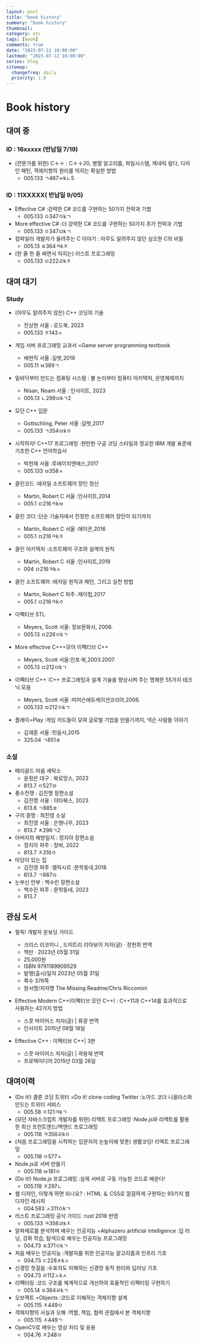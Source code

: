 ```yaml
---
layout: post
title: "book history"
summary: "book history"
thumbnail:
category: etc
tags: [book]
comments: true
date: "2023-07-12 10:00:00"
lastmod: "2023-07-12 10:00:00"
series: blog
sitemap:
  changefreq: daily
  priority: 1.0
---
```


# Book history

## 대여 중

### ID : 16xxxxx (반납일 7/19)
- (전문가를 위한) C＋＋ : C＋＋20, 병렬 알고리즘, 파일시스템, 제네릭 람다, 다자인 패턴, 객체지향의 원리를 익히는 확실한 방법
  - 005.133 ㄱ467ㅆkㄴ5


### ID : 11XXXXX( 반납일 9/05)
- Effective C# :강력한 C# 코드를 구현하는 50가지 전략과 기법
  - 005.133 ㅇ347ㅇkㄱ
- More effective C# :더 강력한 C# 코드를 구현하는 50가지 추가 전략과 기법
  - 005.133 ㅇ347ㅁkㄱ
- 컴파일러 개발자가 들려주는 C 이야기 : 아무도 알려주지 않던 심오한 C의 비밀
  - 005.13 ㅍ364ㅋkㅈ
- (한 줄 한 줄 짜면서 익히는) 러스트 프로그래밍
  - 005.133 ㅁ222ㄹkㅈ

## 대여 대기
### Study
- (아무도 알려주지 않은) C++ 코딩의 기술
  - 전상현    서울 : 로드북, 2023
  - 005.133 ㅈ143ㅅ
- 게임 서버 프로그래밍 교과서 =Game server programming textbook
  - 배현직    서울 :길벗,2019
  - 005.11 ㅂ389ㄱ
- 밑바닥부터 만드는 컴퓨팅 시스템 : 불 논리부터 컴퓨터 아키텍처, 운영체제까지
  - Nisan, Noam    서울 : 인사이트, 2023
  - 005.13 ㄴ299ㅁkㄱ2
- 모던 C++ 입문
  - Gottschling, Peter    서울 :길벗,2017
  - 005.133 ㄱ354ㅁkㅇ
- 시작하자! C++17 프로그래밍 :현란한 구글 코딩 스타일과 정교한 IBM 개발 표준에 기초한 C++ 언어학습서
  - 박헌재    서울 :투에이치앤에스,2017
  - 005.133 ㅂ358ㅅ
- 클린코드 :애자일 소프트웨어 장인 정신
  - Martin, Robert C    서울 :인사이트,2014
  - 005.1 ㅁ216ㅋkㅂ
- 클린 코더 :단순 기술자에서 진정한 소프트웨어 장인이 되기까지
  - Martin, Robert C    서울 :에이콘,2016
  - 005.1 ㅁ216ㅋkㅈ
- 클린 아키텍처 :소프트웨어 구조와 설계의 원칙
  - Martin, Robert C    서울 :인사이트,2019
  - 004 ㅁ216ㅋkㅅ
- 클린 소프트웨어 :애자일 원칙과 패턴, 그리고 실천 방법
  - Martin, Robert C    파주 :제이펍,2017
  - 005.1 ㅁ216ㅋkㅇ
- 이펙티브 STL
  - Meyers, Scott    서울: 정보문화사, 2006.
  - 005.13 ㅁ226ㅇkㄱ
- More effective C++=모어 이펙티브 C++
  - Meyers, Scott    서울:인포·북,2003.2007.
  - 005.13 ㅁ212ㅁkㄱ
- 이펙티브 C++ :C++ 프로그래밍과 설계 기술을 향상시켜 주는 명쾌한 55가지 테크닉 모음
  - Meyers, Scott    서울 :피어슨에듀케이션코리아,2006.
  - 005.133 ㅁ212ㅇkㄱ

- 플레이=Play :게임 키드들이 모여 글로벌 기업을 만들기까지, 넥슨 사람들 이야기
  - 김재훈    서울 :민음사,2015
  - 325.04 ㄱ851ㅍ

### 소설
- 메리골드 마음 세탁소
  - 윤정은    대구 : 북로망스, 2023
  - 813.7 ㅇ527ㅁ
- 풍수전쟁 : 김진명 장편소설
  - 김진명    서울 : 이타북스, 2023
  - 813.6 ㄱ885ㅍ
- 구의 증명 : 최진영 소설
  - 최진영    서울 : 은행나무, 2023
  - 813.7 ㅊ296ㄱ2
- 아버지의 해방일지 : 정지아 장편소설
  - 정지아    파주 : 창비, 2022
  - 813.7 ㅈ316ㅇ
- 마당이 있는 집
  - 김진영    파주 :엘릭시르 :문학동네,2018
  - 813.7 ㄱ887ㅁ
- 눈부신 안부 : 백수린 장편소설
  - 백수린    파주 : 문학동네, 2023
  - 813.7
   
   
## 관심 도서
- 필독! 개발자 온보딩 가이드
  - 크리스 리코미니 , 드미트리 리아보이 저자(글) · 장현희 번역
  - 책만 · 2023년 05월 31일
  - 25,000원
  - ISBN    9791189909529
  - 발행(출시)일자    2023년 05월 31일
  - 쪽수    376쪽
  - 원서명/저자명    The Missing Readme/Chris Riccomini
   
- Effective Modern C++(이펙티브 모던 C++) : C++11과 C++14를 효과적으로 사용하는 42가지 방법
  - 스콧 마이어스 저자(글)  | 류광 번역
  - 인사이트 2015년 09월 18일

- Effective C++ : 이펙티브 C++| 3판
  - 스콧 마이어스 저자(글)  | 곽용재 번역
   - 프로텍미디어 2015년 03월 26일
   
   
## 대여이력
- (Do it!) 클론 코딩 트위터 =Do it! clone coding Twitter :노마드 코더 니꼴라스와 만드는 트위터 서비스
  - 005.58 ㅇ121ㅋkㄱ
- (모던 자바스크립트 개발자를 위한) 리액트 프로그래밍 :Node.js와 리액트를 활용한 최신 프런트엔드/백엔드 프로그래밍
  - 005.118 ㅋ356ㄹkㅇ
- (처음 프로그래밍을 시작하는 입문자의 눈높이에 맞춘) 생활코딩! 리액트 프로그래밍
  - 005.118 ㅇ577ㅅ
- Node.js로 서버 만들기
  - 005.118 ㅂ181ㅇ
- (Do it!) Node.js 프로그래밍 :실제 서버로 구동 가능한 코드로 배운다!
  - 005.118 ㅈ297ㄴ
- 웹 디자인, 이렇게 하면 되나요? : HTML ＆ CSS로 깔끔하게 구현하는 93가지 웹 디자인 레시피
  - 004.583 ㅅ311ㅇkㄱ
- 러스트 프로그래밍 공식 가이드 :rust 2018 반영
  - 005.133 ㅋ356ㄹkㅈ
- 알파제로를 분석하며 배우는 인공지능 =Alphazero artificial intelligence :딥 러닝, 강화 학습, 탐색으로 배우는 인공지능 프로그래밍
  - 004.73 ㅍ371ㅇkㄱ
- 처음 배우는 인공지능 :개발자를 위한 인공지능 알고리즘과 인프라 기초
  - 004.73 ㄷ228ㅊkㅅ
- 신경망 첫걸음 :수포자도 이해하는 신경망 동작 원리와 딥러닝 기초
  - 004.73 ㄹ112ㅅkㅅ    
- 리팩터링 :코드 구조를 체계적으로 개선하여 효율적인 리팩터링 구현하기
  - 005.14 ㅍ364ㄹkㄱ    
- 오브젝트 =Objects :코드로 이해하는 객체지향 설계
  - 005.115 ㅈ449ㅇ
- 객체지향의 사실과 오해 :역할, 책임, 협력 관점에서 본 객체지향
  - 005.115 ㅈ449ㄱ
- OpenCV로 배우는 영상 처리 및 응용
  - 004.76 ㅈ248ㅇ
